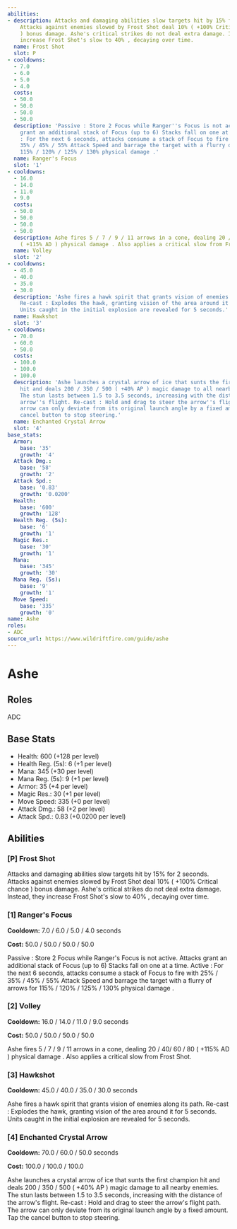 ```yaml
---
abilities:
- description: Attacks and damaging abilities slow targets hit by 15% for 2 seconds.
    Attacks against enemies slowed by Frost Shot deal 10% ( +100% Critical chance
    ) bonus damage. Ashe's critical strikes do not deal extra damage. Instead, they
    increase Frost Shot's slow to 40% , decaying over time.
  name: Frost Shot
  slot: P
- cooldowns:
  - 7.0
  - 6.0
  - 5.0
  - 4.0
  costs:
  - 50.0
  - 50.0
  - 50.0
  - 50.0
  description: 'Passive : Store 2 Focus while Ranger''s Focus is not active. Attacks
    grant an additional stack of Focus (up to 6) Stacks fall on one at a time. Active
    : For the next 6 seconds, attacks consume a stack of Focus to fire with 25% /
    35% / 45% / 55% Attack Speed and barrage the target with a flurry of arrows for
    115% / 120% / 125% / 130% physical damage .'
  name: Ranger's Focus
  slot: '1'
- cooldowns:
  - 16.0
  - 14.0
  - 11.0
  - 9.0
  costs:
  - 50.0
  - 50.0
  - 50.0
  - 50.0
  description: Ashe fires 5 / 7 / 9 / 11 arrows in a cone, dealing 20 / 40/ 60 / 80
    ( +115% AD ) physical damage . Also applies a critical slow from Frost Shot.
  name: Volley
  slot: '2'
- cooldowns:
  - 45.0
  - 40.0
  - 35.0
  - 30.0
  description: 'Ashe fires a hawk spirit that grants vision of enemies along its path.
    Re-cast : Explodes the hawk, granting vision of the area around it for 5 seconds.
    Units caught in the initial explosion are revealed for 5 seconds.'
  name: Hawkshot
  slot: '3'
- cooldowns:
  - 70.0
  - 60.0
  - 50.0
  costs:
  - 100.0
  - 100.0
  - 100.0
  description: 'Ashe launches a crystal arrow of ice that sunts the first champion
    hit and deals 200 / 350 / 500 ( +40% AP ) magic damage to all nearby enemies.
    The stun lasts between 1.5 to 3.5 seconds, increasing with the distance of the
    arrow''s flight. Re-cast : Hold and drag to steer the arrow''s flight path. The
    arrow can only deviate from its original launch angle by a fixed amount. Tap the
    cancel button to stop steering.'
  name: Enchanted Crystal Arrow
  slot: '4'
base_stats:
  Armor:
    base: '35'
    growth: '4'
  Attack Dmg.:
    base: '58'
    growth: '2'
  Attack Spd.:
    base: '0.83'
    growth: '0.0200'
  Health:
    base: '600'
    growth: '128'
  Health Reg. (5s):
    base: '6'
    growth: '1'
  Magic Res.:
    base: '30'
    growth: '1'
  Mana:
    base: '345'
    growth: '30'
  Mana Reg. (5s):
    base: '9'
    growth: '1'
  Move Speed:
    base: '335'
    growth: '0'
name: Ashe
roles:
- ADC
source_url: https://www.wildriftfire.com/guide/ashe
---
```


# Ashe

## Roles

ADC

## Base Stats

- Health: 600 (+128 per level)
- Health Reg. (5s): 6 (+1 per level)
- Mana: 345 (+30 per level)
- Mana Reg. (5s): 9 (+1 per level)
- Armor: 35 (+4 per level)
- Magic Res.: 30 (+1 per level)
- Move Speed: 335 (+0 per level)
- Attack Dmg.: 58 (+2 per level)
- Attack Spd.: 0.83 (+0.0200 per level)

## Abilities

### [P] Frost Shot

Attacks and damaging abilities slow targets hit by 15% for 2 seconds. Attacks against enemies slowed by Frost Shot deal 10% ( +100% Critical chance ) bonus damage. Ashe's critical strikes do not deal extra damage. Instead, they increase Frost Shot's slow to 40% , decaying over time.

### [1] Ranger's Focus

**Cooldown:** 7.0 / 6.0 / 5.0 / 4.0 seconds

**Cost:** 50.0 / 50.0 / 50.0 / 50.0

Passive : Store 2 Focus while Ranger's Focus is not active. Attacks grant an additional stack of Focus (up to 6) Stacks fall on one at a time. Active : For the next 6 seconds, attacks consume a stack of Focus to fire with 25% / 35% / 45% / 55% Attack Speed and barrage the target with a flurry of arrows for 115% / 120% / 125% / 130% physical damage .

### [2] Volley

**Cooldown:** 16.0 / 14.0 / 11.0 / 9.0 seconds

**Cost:** 50.0 / 50.0 / 50.0 / 50.0

Ashe fires 5 / 7 / 9 / 11 arrows in a cone, dealing 20 / 40/ 60 / 80 ( +115% AD ) physical damage . Also applies a critical slow from Frost Shot.

### [3] Hawkshot

**Cooldown:** 45.0 / 40.0 / 35.0 / 30.0 seconds

Ashe fires a hawk spirit that grants vision of enemies along its path. Re-cast : Explodes the hawk, granting vision of the area around it for 5 seconds. Units caught in the initial explosion are revealed for 5 seconds.

### [4] Enchanted Crystal Arrow

**Cooldown:** 70.0 / 60.0 / 50.0 seconds

**Cost:** 100.0 / 100.0 / 100.0

Ashe launches a crystal arrow of ice that sunts the first champion hit and deals 200 / 350 / 500 ( +40% AP ) magic damage to all nearby enemies. The stun lasts between 1.5 to 3.5 seconds, increasing with the distance of the arrow's flight. Re-cast : Hold and drag to steer the arrow's flight path. The arrow can only deviate from its original launch angle by a fixed amount. Tap the cancel button to stop steering.

